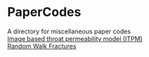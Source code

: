 # PaperCodes
A directory for miscellaneous paper codes
<br>
[Image based throat permeability model (ITPM)](https://github.com/ArashRabbani/ITPM)
<br>
[Random Walk Fractures](https://github.com/ArashRabbani/RandomWalkFracture)

